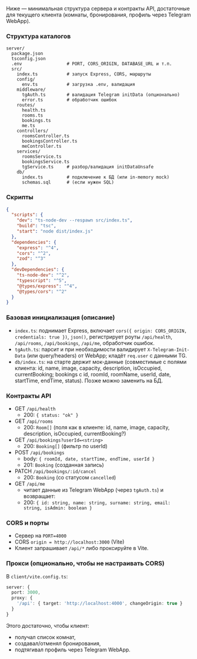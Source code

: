 Ниже — минимальная структура сервера и контракты API, достаточные для текущего клиента (комнаты, бронирования, профиль через Telegram WebApp).

### Структура каталогов
```
server/
  package.json
  tsconfig.json
  .env                 # PORT, CORS_ORIGIN, DATABASE_URL и т.п.
  src/
    index.ts           # запуск Express, CORS, маршруты
    config/
      env.ts           # загрузка .env, валидация
    middleware/
      tgAuth.ts        # валидация Telegram initData (опционально)
      error.ts         # обработчик ошибок
    routes/
      health.ts
      rooms.ts
      bookings.ts
      me.ts
    controllers/
      roomsController.ts
      bookingsController.ts
      meController.ts
    services/
      roomsService.ts
      bookingsService.ts
      tgService.ts     # разбор/валидация initDataUnsafe
    db/
      index.ts         # подключение к БД (или in-memory mock)
      schemas.sql      # (если нужен SQL)
```

### Скрипты
```json
{
  "scripts": {
    "dev": "ts-node-dev --respawn src/index.ts",
    "build": "tsc",
    "start": "node dist/index.js"
  },
  "dependencies": {
    "express": "^4",
    "cors": "^2",
    "zod": "^3"
  },
  "devDependencies": {
    "ts-node-dev": "^2",
    "typescript": "^5",
    "@types/express": "^4",
    "@types/cors": "^2"
  }
}
```

### Базовая инициализация (описание)
- `index.ts`: поднимает Express, включает `cors({ origin: CORS_ORIGIN, credentials: true })`, `json()`, регистрирует роуты `/api/health`, `/api/rooms`, `/api/bookings`, `/api/me`, обработчик ошибок.
- `tgAuth.ts`: парсит и при необходимости валидирует `X-Telegram-Init-Data` (или query/headers) от WebApp; кладёт `req.user` с данными TG.
- `db/index.ts`: на старте держит мок-данные (совместимые с полями клиента: id, name, image, capacity, description, isOccupied, currentBooking; bookings с id, roomId, roomName, userId, date, startTime, endTime, status). Позже можно заменить на БД.

### Контракты API
- GET `/api/health`
  - 200: `{ status: "ok" }`
- GET `/api/rooms`
  - 200: `Room[]` (поля как в клиенте: id, name, image, capacity, description, isOccupied, currentBooking?)
- GET `/api/bookings?userId=<string>`
  - 200: `Booking[]` (фильтр по userId)
- POST `/api/bookings`
  - body: `{ roomId, date, startTime, endTime, userId }`
  - 201: `Booking` (созданная запись)
- PATCH `/api/bookings/:id/cancel`
  - 200: `Booking` (со статусом `cancelled`)
- GET `/api/me`
  - читает данные из Telegram WebApp (через `tgAuth.ts`) и возвращает:
  - 200: `{ id: string, name: string, surname: string, email: string, isAdmin: boolean }`

### CORS и порты
- Сервер на `PORT=4000`
- CORS `origin = http://localhost:3000` (Vite)
- Клиент запрашивает `/api/*` либо проксируйте в Vite.

### Прокси (опционально, чтобы не настраивать CORS)
В `client/vite.config.ts`:
```ts
server: {
  port: 3000,
  proxy: {
    '/api': { target: 'http://localhost:4000', changeOrigin: true }
  }
}
```

Этого достаточно, чтобы клиент:
- получал список комнат,
- создавал/отменял бронирования,
- подтягивал профиль через Telegram WebApp.